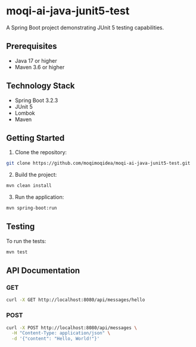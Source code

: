 # moqi-ai-java-junit5-test

A Spring Boot project demonstrating JUnit 5 testing capabilities.

## Prerequisites

- Java 17 or higher
- Maven 3.6 or higher

## Technology Stack

- Spring Boot 3.2.3
- JUnit 5
- Lombok
- Maven

## Getting Started

1. Clone the repository:
```bash
git clone https://github.com/moqimoqidea/moqi-ai-java-junit5-test.git
```

2. Build the project:
```bash
mvn clean install
```

3. Run the application:
```bash
mvn spring-boot:run
```

## Testing

To run the tests:
```bash
mvn test
```

## API Documentation

### GET

```bash
curl -X GET http://localhost:8080/api/messages/hello
```

### POST

```bash
curl -X POST http://localhost:8080/api/messages \
  -H "Content-Type: application/json" \
  -d '{"content": "Hello, World!"}'
```

